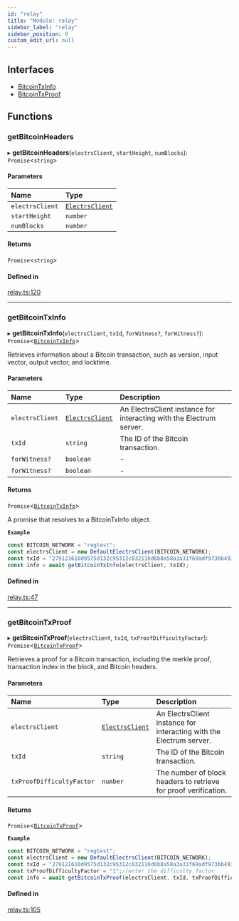 ```yaml
---
id: "relay"
title: "Module: relay"
sidebar_label: "relay"
sidebar_position: 0
custom_edit_url: null
---
```


## Interfaces

- [BitcoinTxInfo](../interfaces/relay.BitcoinTxInfo.md)
- [BitcoinTxProof](../interfaces/relay.BitcoinTxProof.md)

## Functions

### getBitcoinHeaders

▸ **getBitcoinHeaders**(`electrsClient`, `startHeight`, `numBlocks`): `Promise`<`string`\>

#### Parameters

| Name | Type |
| :------ | :------ |
| `electrsClient` | [`ElectrsClient`](../interfaces/electrs.ElectrsClient.md) |
| `startHeight` | `number` |
| `numBlocks` | `number` |

#### Returns

`Promise`<`string`\>

#### Defined in

[relay.ts:120](https://github.com/bob-collective/bob/blob/49b40f4/sdk/src/relay.ts#L120)

___

### getBitcoinTxInfo

▸ **getBitcoinTxInfo**(`electrsClient`, `txId`, `forWitness?`, `forWitness?`): `Promise`<[`BitcoinTxInfo`](../interfaces/relay.BitcoinTxInfo.md)\>

Retrieves information about a Bitcoin transaction, such as version, input vector, output vector, and locktime.

#### Parameters

| Name | Type | Description |
| :------ | :------ | :------ |
| `electrsClient` | [`ElectrsClient`](../interfaces/electrs.ElectrsClient.md) | An ElectrsClient instance for interacting with the Electrum server. |
| `txId` | `string` | The ID of the Bitcoin transaction. |
| `forWitness?` | `boolean` | - |
| `forWitness?` | `boolean` | - |

#### Returns

`Promise`<[`BitcoinTxInfo`](../interfaces/relay.BitcoinTxInfo.md)\>

A promise that resolves to a BitcoinTxInfo object.

**`Example`**

```typescript
const BITCOIN_NETWORK = "regtest";
const electrsClient = new DefaultElectrsClient(BITCOIN_NETWORK);
const txId = "279121610d9575d132c95312c032116d6b8a58a3a31f69adf9736b493de96a16"; //enter the transaction id here
const info = await getBitcoinTxInfo(electrsClient, txId);
```

#### Defined in

[relay.ts:47](https://github.com/bob-collective/bob/blob/49b40f4/sdk/src/relay.ts#L47)

___

### getBitcoinTxProof

▸ **getBitcoinTxProof**(`electrsClient`, `txId`, `txProofDifficultyFactor`): `Promise`<[`BitcoinTxProof`](../interfaces/relay.BitcoinTxProof.md)\>

Retrieves a proof for a Bitcoin transaction, including the merkle proof, transaction index in the block, and Bitcoin headers.

#### Parameters

| Name | Type | Description |
| :------ | :------ | :------ |
| `electrsClient` | [`ElectrsClient`](../interfaces/electrs.ElectrsClient.md) | An ElectrsClient instance for interacting with the Electrum server. |
| `txId` | `string` | The ID of the Bitcoin transaction. |
| `txProofDifficultyFactor` | `number` | The number of block headers to retrieve for proof verification. |

#### Returns

`Promise`<[`BitcoinTxProof`](../interfaces/relay.BitcoinTxProof.md)\>

**`Example`**

```typescript
const BITCOIN_NETWORK = "regtest";
const electrsClient = new DefaultElectrsClient(BITCOIN_NETWORK);
const txId = "279121610d9575d132c95312c032116d6b8a58a3a31f69adf9736b493de96a16";//enter the transaction id here
const txProofDifficultyFactor = "1";//enter the difficulty factor
const info = await getBitcoinTxProof(electrsClient, txId, txProofDifficultyFactor);
```

#### Defined in

[relay.ts:105](https://github.com/bob-collective/bob/blob/49b40f4/sdk/src/relay.ts#L105)
